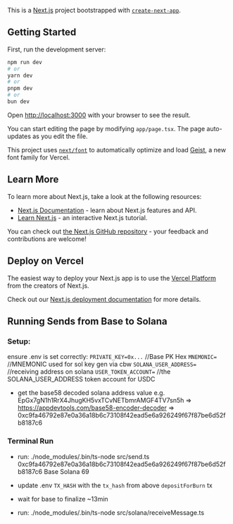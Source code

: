 This is a [Next.js](https://nextjs.org) project bootstrapped with [`create-next-app`](https://nextjs.org/docs/app/api-reference/cli/create-next-app).

## Getting Started

First, run the development server:

```bash
npm run dev
# or
yarn dev
# or
pnpm dev
# or
bun dev
```

Open [http://localhost:3000](http://localhost:3000) with your browser to see the result.

You can start editing the page by modifying `app/page.tsx`. The page auto-updates as you edit the file.

This project uses [`next/font`](https://nextjs.org/docs/app/building-your-application/optimizing/fonts) to automatically optimize and load [Geist](https://vercel.com/font), a new font family for Vercel.

## Learn More

To learn more about Next.js, take a look at the following resources:

- [Next.js Documentation](https://nextjs.org/docs) - learn about Next.js features and API.
- [Learn Next.js](https://nextjs.org/learn) - an interactive Next.js tutorial.

You can check out [the Next.js GitHub repository](https://github.com/vercel/next.js) - your feedback and contributions are welcome!

## Deploy on Vercel

The easiest way to deploy your Next.js app is to use the [Vercel Platform](https://vercel.com/new?utm_medium=default-template&filter=next.js&utm_source=create-next-app&utm_campaign=create-next-app-readme) from the creators of Next.js.

Check out our [Next.js deployment documentation](https://nextjs.org/docs/app/building-your-application/deploying) for more details.


## Running Sends from Base to Solana

### Setup:
ensure .env is set correctly:
`PRIVATE_KEY=0x...` //Base PK Hex
`MNEMONIC=` //MNEMONIC used for sol key gen via cbw
`SOLANA_USER_ADDRESS=` //receiving address on solana 
`USER_TOKEN_ACCOUNT=` //the SOLANA_USER_ADDRESS token account for USDC 

- get the base58 decoded solana address value e.g. EpGx7gN1h1RrX4JhugKH5vxTCvNETbmrAMGF4TV7sn5h => https://appdevtools.com/base58-encoder-decoder => 0xc9fa46792e87e0a36a18b6c73108f42ead5e6a926249f67f87be6d52fb8187c6

### Terminal Run

- run: 
 ./node_modules/.bin/ts-node src/send.ts  0xc9fa46792e87e0a36a18b6c73108f42ead5e6a926249f67f87be6d52fb8187c6 Base Solana 69

- update .env `TX_HASH` with the `tx_hash` from above `depositForBurn` tx

- wait for base to finalize ~13min
- run:
 ./node_modules/.bin/ts-node src/solana/receiveMessage.ts

